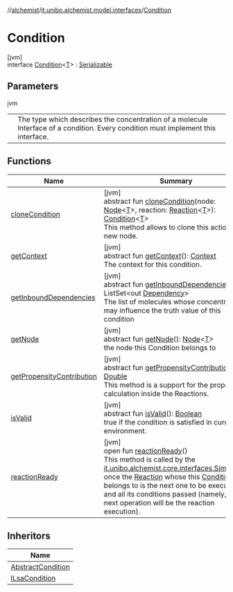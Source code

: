 //[alchemist](../../../index.md)/[it.unibo.alchemist.model.interfaces](../index.md)/[Condition](index.md)

# Condition

[jvm]\
interface [Condition](index.md)<[T](index.md)> : [Serializable](https://docs.oracle.com/javase/8/docs/api/java/io/Serializable.html)

## Parameters

jvm

| | |
|---|---|
| <T> | The type which describes the concentration of a molecule Interface of a condition. Every condition must implement this interface. |

## Functions

| Name | Summary |
|---|---|
| [cloneCondition](clone-condition.md) | [jvm]<br>abstract fun [cloneCondition](clone-condition.md)(node: [Node](../-node/index.md)<[T](../-action/index.md)>, reaction: [Reaction](../-reaction/index.md)<[T](../-action/index.md)>): [Condition](index.md)<[T](../-action/index.md)><br>This method allows to clone this action on a new node. |
| [getContext](get-context.md) | [jvm]<br>abstract fun [getContext](get-context.md)(): [Context](../-context/index.md)<br>The context for this condition. |
| [getInboundDependencies](get-inbound-dependencies.md) | [jvm]<br>abstract fun [getInboundDependencies](get-inbound-dependencies.md)(): ListSet<out [Dependency](../-dependency/index.md)><br>The list of molecules whose concentration may influence the truth value of this condition |
| [getNode](get-node.md) | [jvm]<br>abstract fun [getNode](get-node.md)(): [Node](../-node/index.md)<[T](../-action/index.md)><br>the node this Condition belongs to |
| [getPropensityContribution](get-propensity-contribution.md) | [jvm]<br>abstract fun [getPropensityContribution](get-propensity-contribution.md)(): [Double](https://kotlinlang.org/api/latest/jvm/stdlib/kotlin/-double/index.html)<br>This method is a support for the propensity calculation inside the Reactions. |
| [isValid](is-valid.md) | [jvm]<br>abstract fun [isValid](is-valid.md)(): [Boolean](https://kotlinlang.org/api/latest/jvm/stdlib/kotlin/-boolean/index.html)<br>true if the condition is satisfied in current environment. |
| [reactionReady](reaction-ready.md) | [jvm]<br>open fun [reactionReady](reaction-ready.md)()<br>This method is called by the [it.unibo.alchemist.core.interfaces.Simulation](../../it.unibo.alchemist.core.interfaces/-simulation/index.md) once the [Reaction](../-reaction/index.md) whose this [Condition](index.md) belongs to is the next one to be executed, and all its conditions passed (namely, the next operation will be the reaction execution). |

## Inheritors

| Name |
|---|
| [AbstractCondition](../../it.unibo.alchemist.model.implementations.conditions/-abstract-condition/index.md) |
| [ILsaCondition](../-i-lsa-condition/index.md) |
